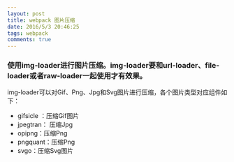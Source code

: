 ```yaml
---
layout: post
title: webpack 图片压缩
date: 2016/5/3 20:46:25
tags: webpack 
comments: true
---
```


###  使用img-loader进行图片压缩。img-loader要和url-loader、file-loader或者raw-loader一起使用才有效果。  
img-loader可以对Gif、Png、Jpg和Svg图片进行压缩，各个图片类型对应组件如下：
* gifsicle ：压缩Gif图片
* jpegtran： 压缩Jpg
* opipng：压缩Png
* pngquant：压缩Png
* svgo：压缩Svg图片